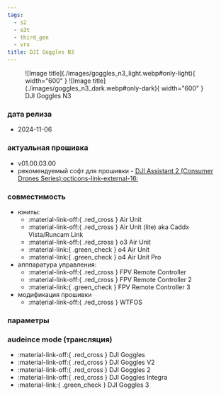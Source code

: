 ```yaml
---
tags:
  - s2
  - e3t
  - third_gen
  - vrx 
title: DJI Goggles N3
---
```


<figure markdown="span">
  ![Image title](./images/goggles_n3_light.webp#only-light){ width="600" }
  ![Image title](./images/goggles_n3_dark.webp#only-dark){ width="600" }
  <figcaption>DJI Goggles N3</figcaption>
</figure>

### дата релиза
- 2024-11-06

### актуальная прошивка
- v01.00.03.00
- рекомендуемый софт для прошивки - <a href="https://www.dji.com/downloads/softwares/dji-assistant-2-consumer-drones-series" target="_blank">DJI Assistant 2 (Consumer Drones Series):octicons-link-external-16:</a>

### совместимость
* юниты:
    * :material-link-off:{ .red_cross } Air Unit
    * :material-link-off:{ .red_cross } Air Unit (lite) aka Caddx Vista/Runcam Link
    * :material-link-off:{ .red_cross } o3 Air Unit
    * :material-link:{ .green_check } o4 Air Unit
    * :material-link:{ .green_check } o4 Air Unit Pro
* апппаратура управления:
    * :material-link-off:{ .red_cross } FPV Remote Controller 
    * :material-link-off:{ .red_cross } FPV Remote Controller 2
    * :material-link:{ .green_check } FPV Remote Controller 3
* модификация прошивки
    * :material-link-off:{ .red_cross } WTFOS

### параметры
  
### audeince mode (трансляция)
* :material-link-off:{ .red_cross }  DJI Goggles
* :material-link-off:{ .red_cross }  DJI Goggles V2
* :material-link-off:{ .red_cross }  DJI Goggles 2
* :material-link-off:{ .red_cross }  DJI Goggles Integra
* :material-link:{ .green_check }  DJI Goggles 3
